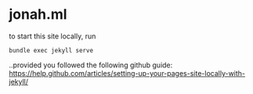 # jonah.ml

to start this site locally, run

`bundle exec jekyll serve`

..provided you followed the following github guide: 
https://help.github.com/articles/setting-up-your-pages-site-locally-with-jekyll/
